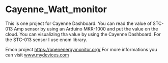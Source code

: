 # Cayenne_Watt_monitor
This is one project for Cayenne Dashboard. You can read the value of STC-013 Amp sensor by using an Arduino MKR-1000 and put the value on the cloud. You can visualizing tha value by using the Cayenne Dashboard.
For the STC-013 sensor I use enom library.

Emon project https://openenergymonitor.org/
For more informations you can visit www.mydevices.com
